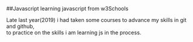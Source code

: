 ##Javascript
learning javascript from w3Schools

Late last year(2019) i had taken some courses to advance my skills in git and github,</br>
to practice on the skills i am learning js in the process.
